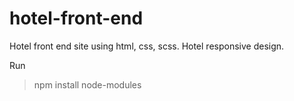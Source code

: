 # hotel-front-end
Hotel front end site using html, css, scss.
Hotel responsive design.

Run
> npm install node-modules
